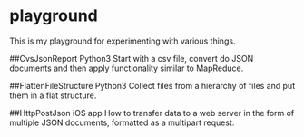 # playground

This is my playground for experimenting with various things.

##CvsJsonReport
Python3
Start with a csv file, convert do JSON documents and then apply functionality similar to MapReduce.


##FlattenFileStructure
Python3
Collect files from a hierarchy  of files and put them in a flat structure.


##HttpPostJson
iOS app
How to transfer data to a web server in the form of multiple JSON documents, formatted as a multipart request.
